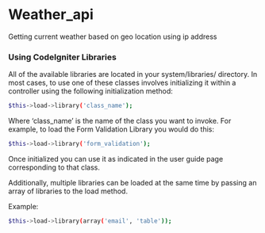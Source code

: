 # Weather_api
Getting current weather based on geo location using ip address

### Using CodeIgniter Libraries
All of the available libraries are located in your system/libraries/ directory. In most cases, to use one of these classes involves initializing it within a controller using the following initialization method:

```sh
$this->load->library('class_name');
```

Where ‘class_name’ is the name of the class you want to invoke. For example, to load the Form Validation Library you would do this:

```sh
$this->load->library('form_validation');
```

Once initialized you can use it as indicated in the user guide page corresponding to that class.

Additionally, multiple libraries can be loaded at the same time by passing an array of libraries to the load method.

Example:

```sh
$this->load->library(array('email', 'table'));
```
